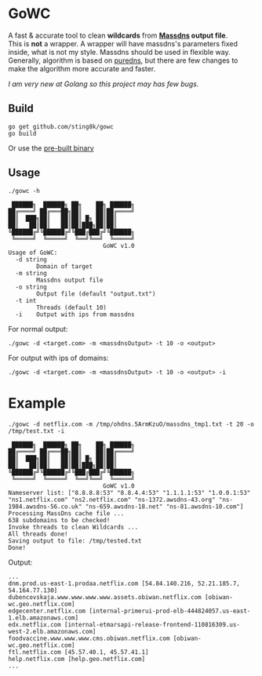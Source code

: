 # GoWC
A fast & accurate tool to clean **wildcards** from **[Massdns](https://github.com/blechschmidt/massdns) output file**.  
This is **not** a wrapper. A wrapper will have massdns's parameters fixed inside, what is not my style. Massdns should be used in flexible way.  
Generally, algorithm is based on [puredns](https://github.com/d3mondev/puredns), but there are few changes to make the algorithm more accurate and faster. 

*I am very new at Golang so this project may has few bugs.*
## Build

```
go get github.com/sting8k/gowc
go build
```

Or use the [pre-built binary](https://github.com/sting8k/gowc/releases/tag/1.0)

## Usage

```
./gowc -h

 ██████╗  ██████╗ ██╗    ██╗ ██████╗
██╔════╝ ██╔═══██╗██║    ██║██╔════╝
██║  ███╗██║   ██║██║ █╗ ██║██║     
██║   ██║██║   ██║██║███╗██║██║     
╚██████╔╝╚██████╔╝╚███╔███╔╝╚██████╗
 ╚═════╝  ╚═════╝  ╚══╝╚══╝  ╚═════╝
                           GoWC v1.0
Usage of GoWC:
  -d string
        Domain of target
  -m string
        Massdns output file
  -o string
        Output file (default "output.txt")
  -t int
        Threads (default 10)
  -i    Output with ips from massdns
```


For normal output:
```
./gowc -d <target.com> -m <massdnsOutput> -t 10 -o <output>
```

For output with ips of domains:
```
./gowc -d <target.com> -m <massdnsOutput> -t 10 -o <output> -i
```

# Example
```
./gowc -d netflix.com -m /tmp/ohdns.5ArmKzuO/massdns_tmp1.txt -t 20 -o /tmp/test.txt -i

 ██████╗  ██████╗ ██╗    ██╗ ██████╗
██╔════╝ ██╔═══██╗██║    ██║██╔════╝
██║  ███╗██║   ██║██║ █╗ ██║██║     
██║   ██║██║   ██║██║███╗██║██║     
╚██████╔╝╚██████╔╝╚███╔███╔╝╚██████╗
 ╚═════╝  ╚═════╝  ╚══╝╚══╝  ╚═════╝
                           GoWC v1.0
Nameserver list: ["8.8.8.8:53" "8.8.4.4:53" "1.1.1.1:53" "1.0.0.1:53" "ns1.netflix.com" "ns2.netflix.com" "ns-1372.awsdns-43.org" "ns-1984.awsdns-56.co.uk" "ns-659.awsdns-18.net" "ns-81.awsdns-10.com"]
Processing MassDns cache file ...
638 subdomains to be checked!
Invoke threads to clean Wildcards ...
All threads done!
Saving output to file: /tmp/tested.txt
Done!
```

Output:
```
...
dnm.prod.us-east-1.prodaa.netflix.com [54.84.140.216, 52.21.185.7, 54.164.77.130]
dubencovskaja.www.www.www.www.assets.obiwan.netflix.com [obiwan-wc.geo.netflix.com]
edgecenter.netflix.com [internal-primerui-prod-elb-444824057.us-east-1.elb.amazonaws.com]
edx.netflix.com [internal-etmarsapi-release-frontend-110816309.us-west-2.elb.amazonaws.com]
foodvaccine.www.www.www.cms.obiwan.netflix.com [obiwan-wc.geo.netflix.com]
ftl.netflix.com [45.57.40.1, 45.57.41.1]
help.netflix.com [help.geo.netflix.com]
...
```


